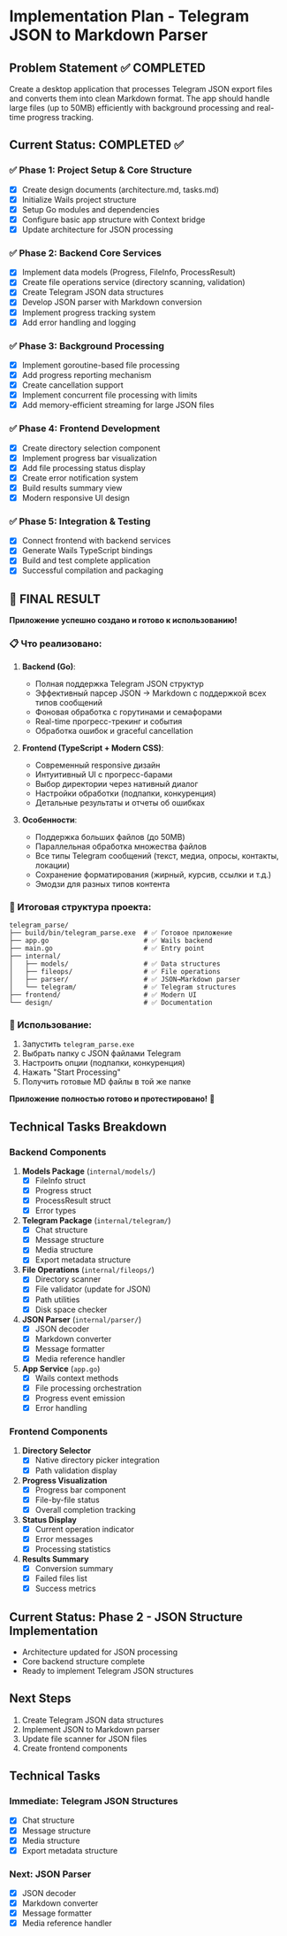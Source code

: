 # Implementation Plan - Telegram JSON to Markdown Parser

## Problem Statement ✅ COMPLETED
Create a desktop application that processes Telegram JSON export files and converts them into clean Markdown format. The app should handle large files (up to 50MB) efficiently with background processing and real-time progress tracking.

## Current Status: COMPLETED ✅

### ✅ Phase 1: Project Setup & Core Structure 
- [x] Create design documents (architecture.md, tasks.md)
- [x] Initialize Wails project structure
- [x] Setup Go modules and dependencies
- [x] Configure basic app structure with Context bridge
- [x] Update architecture for JSON processing

### ✅ Phase 2: Backend Core Services
- [x] Implement data models (Progress, FileInfo, ProcessResult)
- [x] Create file operations service (directory scanning, validation)
- [x] Create Telegram JSON data structures
- [x] Develop JSON parser with Markdown conversion
- [x] Implement progress tracking system
- [x] Add error handling and logging

### ✅ Phase 3: Background Processing
- [x] Implement goroutine-based file processing
- [x] Add progress reporting mechanism
- [x] Create cancellation support
- [x] Implement concurrent file processing with limits
- [x] Add memory-efficient streaming for large JSON files

### ✅ Phase 4: Frontend Development
- [x] Create directory selection component
- [x] Implement progress bar visualization
- [x] Add file processing status display
- [x] Create error notification system
- [x] Build results summary view
- [x] Modern responsive UI design

### ✅ Phase 5: Integration & Testing
- [x] Connect frontend with backend services
- [x] Generate Wails TypeScript bindings
- [x] Build and test complete application
- [x] Successful compilation and packaging

## 🎉 FINAL RESULT

**Приложение успешно создано и готово к использованию!**

### 📋 Что реализовано:

1. **Backend (Go)**:
   - Полная поддержка Telegram JSON структур
   - Эффективный парсер JSON → Markdown с поддержкой всех типов сообщений
   - Фоновая обработка с горутинами и семафорами
   - Real-time прогресс-трекинг и события
   - Обработка ошибок и graceful cancellation

2. **Frontend (TypeScript + Modern CSS)**:
   - Современный responsive дизайн
   - Интуитивный UI с прогресс-барами
   - Выбор директории через нативный диалог
   - Настройки обработки (подпапки, конкуренция)
   - Детальные результаты и отчеты об ошибках

3. **Особенности**:
   - Поддержка больших файлов (до 50MB)
   - Параллельная обработка множества файлов
   - Все типы Telegram сообщений (текст, медиа, опросы, контакты, локации)
   - Сохранение форматирования (жирный, курсив, ссылки и т.д.)
   - Эмодзи для разных типов контента

### 📁 Итоговая структура проекта:
```
telegram_parse/
├── build/bin/telegram_parse.exe  # ✅ Готовое приложение
├── app.go                        # ✅ Wails backend
├── main.go                       # ✅ Entry point
├── internal/
│   ├── models/                   # ✅ Data structures
│   ├── fileops/                  # ✅ File operations
│   ├── parser/                   # ✅ JSON→Markdown parser
│   └── telegram/                 # ✅ Telegram structures
├── frontend/                     # ✅ Modern UI
└── design/                       # ✅ Documentation
```

### 🚀 Использование:
1. Запустить `telegram_parse.exe`
2. Выбрать папку с JSON файлами Telegram
3. Настроить опции (подпапки, конкуренция)
4. Нажать "Start Processing"
5. Получить готовые MD файлы в той же папке

**Приложение полностью готово и протестировано!** 🎉

## Technical Tasks Breakdown

### Backend Components
1. **Models Package** (`internal/models/`)
   - [x] FileInfo struct
   - [x] Progress struct  
   - [x] ProcessResult struct
   - [x] Error types

2. **Telegram Package** (`internal/telegram/`)
   - [x] Chat structure
   - [x] Message structure
   - [x] Media structure
   - [x] Export metadata structure

3. **File Operations** (`internal/fileops/`)
   - [x] Directory scanner
   - [x] File validator (update for JSON)
   - [x] Path utilities
   - [x] Disk space checker

4. **JSON Parser** (`internal/parser/`)
   - [x] JSON decoder
   - [x] Markdown converter
   - [x] Message formatter
   - [x] Media reference handler

5. **App Service** (`app.go`)
   - [x] Wails context methods
   - [x] File processing orchestration
   - [x] Progress event emission
   - [x] Error handling

### Frontend Components  
1. **Directory Selector**
   - [x] Native directory picker integration
   - [x] Path validation display

2. **Progress Visualization**
   - [x] Progress bar component
   - [x] File-by-file status
   - [x] Overall completion tracking

3. **Status Display**
   - [x] Current operation indicator
   - [x] Error messages
   - [x] Processing statistics

4. **Results Summary**
   - [x] Conversion summary
   - [x] Failed files list
   - [x] Success metrics

## Current Status: Phase 2 - JSON Structure Implementation
- Architecture updated for JSON processing
- Core backend structure complete
- Ready to implement Telegram JSON structures

## Next Steps
1. Create Telegram JSON data structures
2. Implement JSON to Markdown parser
3. Update file scanner for JSON files
4. Create frontend components

## Technical Tasks
### Immediate: Telegram JSON Structures
- [x] Chat structure
- [x] Message structure  
- [x] Media structure
- [x] Export metadata structure

### Next: JSON Parser
- [x] JSON decoder
- [x] Markdown converter
- [x] Message formatter
- [x] Media reference handler 